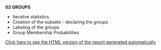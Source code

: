 
**02  GROUPS**

- Iterative statistics
- Creation of the subsets - declaring the groups
- Labeling of the groups
- Group Membership Probabilities

[Click here to see the HTML version of the report generated automatically](https://htmlpreview.github.io/?https://github.com/esteful/arch_flow/blob/master/01_ArchData_Package/02_GROUPS/adp_02_GROUPS.nb.html)